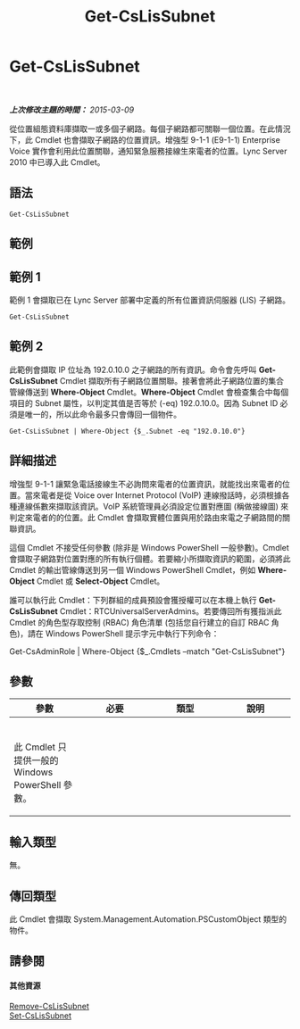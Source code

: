 ﻿---
title: Get-CsLisSubnet
TOCTitle: Get-CsLisSubnet
ms:assetid: 670b50b9-a5ab-4b70-bdb9-bdf3c1b09d0b
ms:mtpsurl: https://technet.microsoft.com/zh-tw/library/Gg398473(v=OCS.15)
ms:contentKeyID: 49291162
ms.date: 08/10/2015
mtps_version: v=OCS.15
ms.translationtype: HT
---

# Get-CsLisSubnet

 

_**上次修改主題的時間：** 2015-03-09_

從位置組態資料庫擷取一或多個子網路。每個子網路都可關聯一個位置。在此情況下，此 Cmdlet 也會擷取子網路的位置資訊。增強型 9-1-1 (E9-1-1) Enterprise Voice 實作會利用此位置關聯，通知緊急服務接線生來電者的位置。Lync Server 2010 中已導入此 Cmdlet。

## 語法

    Get-CsLisSubnet

## 範例

## 範例 1

範例 1 會擷取已在 Lync Server 部署中定義的所有位置資訊伺服器 (LIS) 子網路。

    Get-CsLisSubnet

## 範例 2

此範例會擷取 IP 位址為 192.0.10.0 之子網路的所有資訊。命令會先呼叫 **Get-CsLisSubnet** Cmdlet 擷取所有子網路位置關聯。接著會將此子網路位置的集合管線傳送到 **Where-Object** Cmdlet。**Where-Object** Cmdlet 會檢查集合中每個項目的 Subnet 屬性，以判定其值是否等於 (-eq) 192.0.10.0。因為 Subnet ID 必須是唯一的，所以此命令最多只會傳回一個物件。

    Get-CsLisSubnet | Where-Object {$_.Subnet -eq "192.0.10.0"}

## 詳細描述

增強型 9-1-1 讓緊急電話接線生不必詢問來電者的位置資訊，就能找出來電者的位置。當來電者是從 Voice over Internet Protocol (VoIP) 連線撥話時，必須根據各種連線係數來擷取該資訊。VoIP 系統管理員必須設定位置對應圖 (稱做接線圖) 來判定來電者的的位置。此 Cmdlet 會擷取實體位置與用於路由來電之子網路間的關聯資訊。

這個 Cmdlet 不接受任何參數 (除非是 Windows PowerShell 一般參數)。Cmdlet 會擷取子網路對位置對應的所有執行個體。若要縮小所擷取資訊的範圍，必須將此 Cmdlet 的輸出管線傳送到另一個 Windows PowerShell Cmdlet，例如 **Where-Object** Cmdlet 或 **Select-Object** Cmdlet。

誰可以執行此 Cmdlet：下列群組的成員預設會獲授權可以在本機上執行 **Get-CsLisSubnet** Cmdlet：RTCUniversalServerAdmins。若要傳回所有獲指派此 Cmdlet 的角色型存取控制 (RBAC) 角色清單 (包括您自行建立的自訂 RBAC 角色)，請在 Windows PowerShell 提示字元中執行下列命令：

Get-CsAdminRole | Where-Object {$\_.Cmdlets –match "Get-CsLisSubnet"}

## 參數


<table>
<colgroup>
<col style="width: 25%" />
<col style="width: 25%" />
<col style="width: 25%" />
<col style="width: 25%" />
</colgroup>
<thead>
<tr class="header">
<th>參數</th>
<th>必要</th>
<th>類型</th>
<th>說明</th>
</tr>
</thead>
<tbody>
<tr class="odd">
<td><p></p></td>
<td><p></p></td>
<td><p></p></td>
<td><p></p></td>
</tr>
<tr class="even">
<td><p>此 Cmdlet 只提供一般的 Windows PowerShell 參數。</p></td>
<td><p></p></td>
<td><p></p></td>
<td> </td>
</tr>
</tbody>
</table>


## 輸入類型

無。

## 傳回類型

此 Cmdlet 會擷取 System.Management.Automation.PSCustomObject 類型的物件。

## 請參閱

#### 其他資源

[Remove-CsLisSubnet](remove-cslissubnet.md)  
[Set-CsLisSubnet](set-cslissubnet.md)

